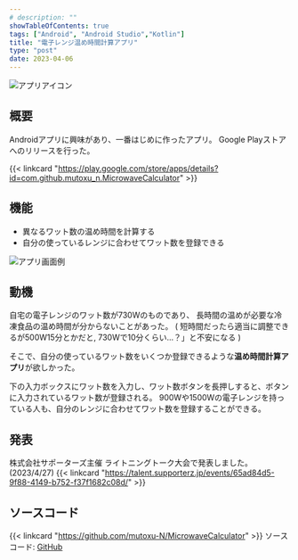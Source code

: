 ```yaml
---
# description: ""
showTableOfContents: true
tags: ["Android", "Android Studio","Kotlin"]
title: "電子レンジ温め時間計算アプリ"
type: "post"
date: 2023-04-06
---
```


![アプリアイコン](/Portfolio/images/posts/microwave_calculator/icon.webp)

## 概要
Androidアプリに興味があり、一番はじめに作ったアプリ。
Google Playストアへのリリースを行った。

{{< linkcard "https://play.google.com/store/apps/details?id=com.github.mutoxu_n.MicrowaveCalculator" >}}


## 機能
- 異なるワット数の温め時間を計算する
- 自分の使っているレンジに合わせてワット数を登録できる

![アプリ画面例](/Portfolio/images/posts/microwave_calculator/screen.webp)

## 動機
自宅の電子レンジのワット数が730Wのものであり、
長時間の温めが必要な冷凍食品の温め時間が分からないことがあった。
( 短時間だったら適当に調整できるが500W15分とかだと, 
730Wで10分くらい...？」と不安になる )

そこで、自分の使っているワット数をいくつか登録できるような**温め時間計算アプリ**が欲しかった。

下の入力ボックスにワット数を入力し、ワット数ボタンを長押しすると、ボタンに入力されているワット数が登録される。
900Wや1500Wの電子レンジを持っている人も、自分のレンジに合わせてワット数を登録することができる。

## 発表
株式会社サポーターズ主催 ライトニングトーク大会で発表しました。(2023/4/27)
{{< linkcard "https://talent.supporterz.jp/events/65ad84d5-9f88-4149-b752-f37f1682c08d/" >}}

## ソースコード
{{< linkcard "https://github.com/mutoxu-N/MicrowaveCalculator" >}}
ソースコード: [GitHub](https://github.com/mutoxu-N/MicrowaveCalculator)